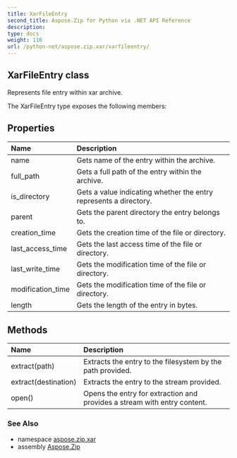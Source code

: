 ```yaml
---
title: XarFileEntry
second_title: Aspose.Zip for Python via .NET API Reference
description: 
type: docs
weight: 110
url: /python-net/aspose.zip.xar/xarfileentry/
---
```


## XarFileEntry class

Represents file entry within xar archive.

The XarFileEntry type exposes the following members:
## Properties
| Name | Description |
| :- | :- |
|name|Gets name of the entry within the archive.|
|full_path|Gets a full path of the entry within the archive.|
|is_directory|Gets a value indicating whether the entry represents a directory.|
|parent|Gets the parent directory the entry belongs to.|
|creation_time|Gets the creation time of the file or directory.|
|last_access_time|Gets the last access time of the file or directory.|
|last_write_time|Gets the modification time of the file or directory.|
|modification_time|Gets the modification time of the file or directory.|
|length|Gets the length of the entry in bytes.|
## Methods
| Name | Description |
| :- | :- |
|extract(path)|Extracts the entry to the filesystem by the path provided.|
|extract(destination)|Extracts the entry to the stream provided.|
|open()|Opens the entry for extraction and provides a stream with entry content.|

### See Also

* namespace [aspose.zip.xar](/zip/python-net/aspose.zip.xar/)
* assembly [Aspose.Zip](/zip/python-net/)

